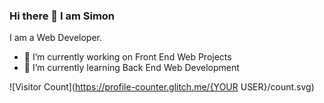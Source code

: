 ### Hi there 👋 I am Simon 

I am a Web Developer. 

- 🔭 I’m currently working on Front End Web Projects
- 🌱 I’m currently learning Back End Web Development

![Visitor Count](https://profile-counter.glitch.me/{YOUR USER}/count.svg)

<!--
**simtak/simtak** is a ✨ _special_ ✨ repository because its `README.md` (this file) appears on your GitHub profile.

Here are some ideas to get you started:

- 🔭 I’m currently working on Front End Web Projects
- 🌱 I’m currently learning Back End Web Development
- 👯 I’m looking to collaborate on ...
- 🤔 I’m looking for help with ...
- 💬 Ask me about ...
- 📫 How to reach me: ...
- 😄 Pronouns: ...
- ⚡ Fun fact: ...
-->
